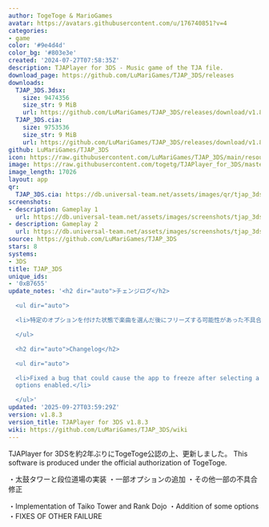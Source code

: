 ```yaml
---
author: TogeToge & MarioGames
avatar: https://avatars.githubusercontent.com/u/176740851?v=4
categories:
- game
color: '#9e4d4d'
color_bg: '#803e3e'
created: '2024-07-27T07:58:35Z'
description: TJAPlayer for 3DS - Music game of the TJA file.
download_page: https://github.com/LuMariGames/TJAP_3DS/releases
downloads:
  TJAP_3DS.3dsx:
    size: 9474356
    size_str: 9 MiB
    url: https://github.com/LuMariGames/TJAP_3DS/releases/download/v1.8.3/TJAP_3DS.3dsx
  TJAP_3DS.cia:
    size: 9753536
    size_str: 9 MiB
    url: https://github.com/LuMariGames/TJAP_3DS/releases/download/v1.8.3/TJAP_3DS.cia
github: LuMariGames/TJAP_3DS
icon: https://raw.githubusercontent.com/LuMariGames/TJAP_3DS/main/resource/icon.png
image: https://raw.githubusercontent.com/togetg/TJAPlayer_for_3DS/master/resource/banner.png
image_length: 17026
layout: app
qr:
  TJAP_3DS.cia: https://db.universal-team.net/assets/images/qr/tjap_3ds-cia.png
screenshots:
- description: Gameplay 1
  url: https://db.universal-team.net/assets/images/screenshots/tjap_3ds/gameplay-1.png
- description: Gameplay 2
  url: https://db.universal-team.net/assets/images/screenshots/tjap_3ds/gameplay-2.png
source: https://github.com/LuMariGames/TJAP_3DS
stars: 8
systems:
- 3DS
title: TJAP_3DS
unique_ids:
- '0xB7655'
update_notes: '<h2 dir="auto">チェンジログ</h2>

  <ul dir="auto">

  <li>特定のオプションを付けた状態で楽曲を選んだ後にフリーズする可能性があった不具合の修正</li>

  </ul>

  <h2 dir="auto">Changelog</h2>

  <ul dir="auto">

  <li>Fixed a bug that could cause the app to freeze after selecting a song with certain
  options enabled.</li>

  </ul>'
updated: '2025-09-27T03:59:29Z'
version: v1.8.3
version_title: TJAPlayer for 3DS v1.8.3
wiki: https://github.com/LuMariGames/TJAP_3DS/wiki
---
```

TJAPlayer for 3DSを約2年ぶりにTogeToge公認の上、更新しました。
This software is produced under the official authorization of TogeToge.

・太鼓タワーと段位道場の実装
・一部オプションの追加
・その他一部の不具合修正

・Implementation of Taiko Tower and Rank Dojo
・Addition of some options
・FIXES OF OTHER FAILURE
